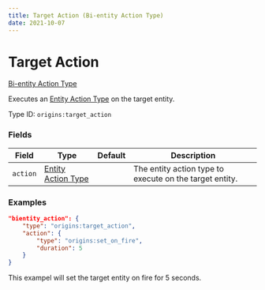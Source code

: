 ```yaml
---
title: Target Action (Bi-entity Action Type)
date: 2021-10-07
---
```


# Target Action

[Bi-entity Action Type](../bientity_action_types.md)

Executes an [Entity Action Type](../entity_action_types.md) on the target entity.

Type ID: `origins:target_action`


### Fields

Field  | Type | Default | Description
-------|------|---------|-------------
`action` | [Entity Action Type](../entity_action_types.md) | | The entity action type to execute on the target entity.


### Examples

```json
"bientity_action": {
    "type": "origins:target_action",
    "action": {
        "type": "origins:set_on_fire",
        "duration": 5
    }
}
```

This exampel will set the target entity on fire for 5 seconds.

